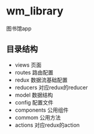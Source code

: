 # wm_library
图书馆app

## 目录结构
* views 页面
* routes 路由配置
* redux 数据流基础配置
* reducers 对应redux的reducer
* model 数据结构
* config 配置文件
* components 公用组件
* commom 公用方法
* actions 对应redux的action